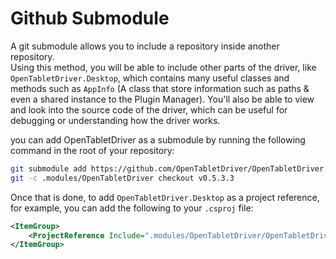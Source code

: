# Github Submodule

A git submodule allows you to include a repository inside another repository. \
Using this method, you will be able to include other parts of the driver, like `OpenTabletDriver.Desktop`, which contains many useful classes and methods
such as `AppInfo` (A class that store information such as paths & even a shared instance to the Plugin Manager).
You'll also be able to view and look into the source code of the driver, which can be useful for debugging or understanding how the driver works.

you can add OpenTabletDriver as a submodule by running the following command in the root of your repository:

```bash
git submodule add https://github.com/OpenTabletDriver/OpenTabletDriver.git .modules/OpenTabletDriver
git -c .modules/OpenTabletDriver checkout v0.5.3.3
```

Once that is done, to add `OpenTabletDriver.Desktop` as a project reference, for example, you can add the following to your `.csproj` file:

```xml
<ItemGroup>
    <ProjectReference Include=".modules/OpenTabletDriver/OpenTabletDriver.Desktop/OpenTabletDriver.Desktop.csproj" />
</ItemGroup>
```